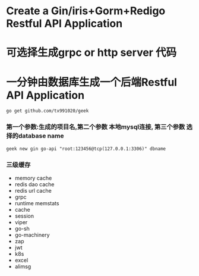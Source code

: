# Create a Gin/iris+Gorm+Redigo Restful API  Application
# 可选择生成grpc or http server 代码
# 一分钟由数据库生成一个后端Restful API  Application

```go get github.com/tx991020/geek```

### 第一个参数:生成的项目名,第二个参数 本地mysql连接, 第三个参数 选择的database name
 ```
 geek new gin go-api "root:123456@tcp(127.0.0.1:3306)" dbname
```


### 三级缓存
- memory cache
- redis dao cache
- redis url cache
- grpc
- runtime memstats
- cache
- session
- viper
- go-sh
- go-machinery
- zap
- jwt
- k8s
- excel
- alimsg
